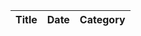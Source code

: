 <script type="text/javascript">
var $table = $('#table');
$.getJSON('https://gist.githubusercontent.com/TheMightyLlama/9f4f1b4c2c078a6080c9212aba6beb59/raw/092fc02afcbd11ea26e7a08541b8dfae4748218a/News%2520Summary%2520Sample', function(mydata) {
    $('#table').bootstrapTable({
        data: mydata
    });
});
</script>
<div class="container">
  <table id="table" data-height="460">
    <thead>
      <tr>
        <th data-field="title">Title</th>
        <th data-field="date">Date</th>
        <th data-field="category">Category</th>
      </tr>
    </thead>
  </table>
</div>

